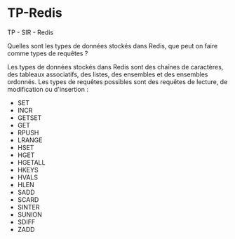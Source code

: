 TP-Redis
========

TP - SIR - Redis

Quelles sont les types de données stockés dans Redis, que peut on faire comme types de requêtes ?

Les types de données stockés dans Redis sont des chaînes de caractères, des tableaux associatifs, des listes, des ensembles et des ensembles ordonnés.
Les types de requêtes possibles sont des requêtes de lecture, de modification ou d'insertion :
- SET
- INCR
- GETSET
- GET
- RPUSH
- LRANGE
- HSET
- HGET
- HGETALL
- HKEYS
- HVALS
- HLEN
- SADD
- SCARD
- SINTER
- SUNION
- SDIFF
- ZADD
